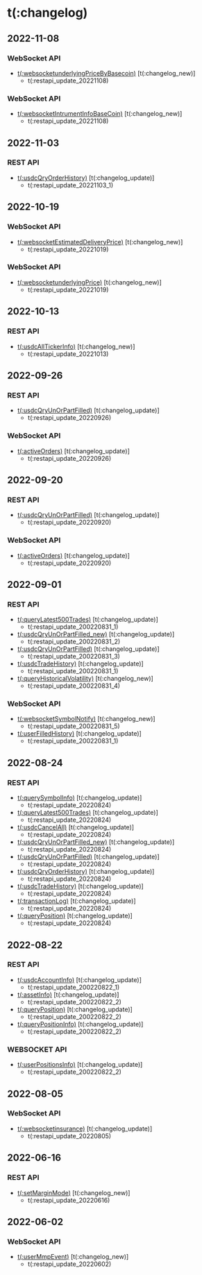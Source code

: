 # t(:changelog)

## 2022-11-08
### WebSocket API
- [t(:websocketunderlyingPriceByBasecoin)](#t-websocketunderlyingpricebybasecoin) [t(:changelog_new)]
  - t(:restapi_update_20221108)

### WebSocket API
- [t(:websocketIntrumentInfoBaseCoin)](#t-websocketintrumentinfobasecoin) [t(:changelog_new)]
  - t(:restapi_update_20221108)

## 2022-11-03
### REST API
- [t(:usdcQryOrderHistory)](#t-usdcqryorderhistory) [t(:changelog_update)]
  - t(:restapi_update_20221103_1)

## 2022-10-19
### WebSocket API
- [t(:websocketEstimatedDeliveryPrice)](#t-websocketestimateddeliveryprice) [t(:changelog_new)]
  - t(:restapi_update_20221019)

### WebSocket API
- [t(:websocketunderlyingPrice)](#t-websocketunderlyingprice) [t(:changelog_new)]
  - t(:restapi_update_20221019)

## 2022-10-13
### REST API
- [t(:usdcAllTickerInfo)](#t-usdcalltickerinfo) [t(:changelog_new)]
  - t(:restapi_update_20221013)

## 2022-09-26
### REST API
- [t(:usdcQryUnOrPartFilled)](#t-usdcqryunorpartfilled) [t(:changelog_update)]
  - t(:restapi_update_20220926)

### WebSocket API
- [t(:activeOrders)](#t-activeorders) [t(:changelog_update)]
  - t(:restapi_update_20220926)

## 2022-09-20
### REST API
- [t(:usdcQryUnOrPartFilled)](#t-usdcqryunorpartfilled) [t(:changelog_update)]
  - t(:restapi_update_20220920)

### WebSocket API
- [t(:activeOrders)](#t-activeorders) [t(:changelog_update)]
  - t(:restapi_update_20220920)


## 2022-09-01
### REST API
- [t(:queryLatest500Trades)](#t-querylatest500trades) [t(:changelog_update)]
  - t(:restapi_update_200220831_1)
- [t(:usdcQryUnOrPartFilled_new)](#t-usdcqryunorpartfilled_new) [t(:changelog_update)]
  - t(:restapi_update_200220831_2)
- [t(:usdcQryUnOrPartFilled)](#t-usdcqryunorpartfilled) [t(:changelog_update)]
  - t(:restapi_update_200220831_3)
- [t(:usdcTradeHistory)](#t-usdctradehistory) [t(:changelog_update)]
  - t(:restapi_update_200220831_1)
- [t(:queryHistoricalVolatility)](#t-queryhistoricalvolatility) [t(:changelog_new)]
  - t(:restapi_update_200220831_4)

### WebSocket API
- [t(:websocketSymbolNotify)](#t-websocketsymbolnotify) [t(:changelog_new)]
  - t(:restapi_update_200220831_5)
- [t(:userFilledHistory)](#t-userfilledhistory) [t(:changelog_update)]
  - t(:restapi_update_200220831_1)


## 2022-08-24
### REST API
- [t(:querySymbolInfo)](#t-querysymbolinfo) [t(:changelog_update)]
  - t(:restapi_update_20220824)
- [t(:queryLatest500Trades)](#t-querylatest500trades) [t(:changelog_update)]
  - t(:restapi_update_20220824)
- [t(:usdcCancelAll)](#t-usdccancelall) [t(:changelog_update)]
  - t(:restapi_update_20220824)
- [t(:usdcQryUnOrPartFilled_new)](#t-usdcqryunorpartfilled_new) [t(:changelog_update)]
  - t(:restapi_update_20220824)
- [t(:usdcQryUnOrPartFilled)](#t-usdcqryunorpartfilled) [t(:changelog_update)]
  - t(:restapi_update_20220824)
- [t(:usdcQryOrderHistory)](#t-usdcqryorderhistory) [t(:changelog_update)]
  - t(:restapi_update_20220824)
- [t(:usdcTradeHistory)](#t-usdctradehistory) [t(:changelog_update)]
  - t(:restapi_update_20220824)
- [t(:transactionLog)](#t-transactionlog) [t(:changelog_update)]
  - t(:restapi_update_20220824)
- [t(:queryPosition)](#t-queryposition) [t(:changelog_update)]
  - t(:restapi_update_20220824)

## 2022-08-22
### REST API
- [t(:usdcAccountInfo)](#t-usdcaccountinfo) [t(:changelog_update)]
  - t(:restapi_update_200220822_1)
- [t(:assetInfo)](#t-assetinfo) [t(:changelog_update)]
  - t(:restapi_update_200220822_2)
- [t(:queryPosition)](#t-queryposition) [t(:changelog_update)]
  - t(:restapi_update_200220822_2)
- [t(:queryPositionInfo)](#t-querypositioninfo) [t(:changelog_update)]
  - t(:restapi_update_200220822_2)

### WEBSOCKET API
- [t(:userPositionsInfo)](#t-userpositionsinfo) [t(:changelog_update)]
  - t(:restapi_update_200220822_2)

## 2022-08-05
### WebSocket API
- [t(:websocketinsurance)](#t-websocketinsurance) [t(:changelog_update)]
  - t(:restapi_update_20220805)

## 2022-06-16
### REST API
- [t(:setMarginMode)](#t-setmarginmode) [t(:changelog_new)]
  - t(:restapi_update_20220616)

## 2022-06-02
### WebSocket API
- [t(:userMmpEvent)](#t-usermmpevent) [t(:changelog_new)]
  - t(:restapi_update_20220602)
